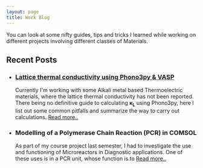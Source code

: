 ```yaml
---
layout: page
title: Work Blog
---
```


You can look at some nifty guides, tips and tricks I learned while working on different projects involving different classes of Materials.
## Recent Posts
- <h3><a href="https://s-utkarsh.github.io/k_lattice/">Lattice thermal conductivity using Phono3py & VASP</a></h3>

  Currently I'm working with some Alkali metal based Thermoelectric materials, where the lattice thermal conductivity has not been
  reported. There being no definitive guide to calculating <b>&kappa;<sub>L</sub></b> using Phono3py, here I list out some common pitfalls   and summarize the way to carry out calculations. [Read more.. ](/k_lattice.md)
  
- <h3>Modelling of a Polymerase Chain Reaction (PCR) in COMSOL</h3>

  As part of my course project last semester, I had to investigate the use and functioning of Microreactors in Diagnostic applications. One of these uses is in a PCR unit, whose function is to [Read more.. ](/pcr.md)
